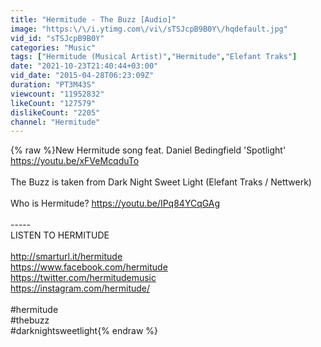 ```yaml
---
title: "Hermitude - The Buzz [Audio]"
image: "https:\/\/i.ytimg.com\/vi\/sTSJcpB9B0Y\/hqdefault.jpg"
vid_id: "sTSJcpB9B0Y"
categories: "Music"
tags: ["Hermitude (Musical Artist)","Hermitude","Elefant Traks"]
date: "2021-10-23T21:40:44+03:00"
vid_date: "2015-04-28T06:23:09Z"
duration: "PT3M43S"
viewcount: "11952832"
likeCount: "127579"
dislikeCount: "2205"
channel: "Hermitude"
---
```

{% raw %}New Hermitude song feat. Daniel Bedingfield 'Spotlight' <a rel="nofollow" target="blank" href="https://youtu.be/xFVeMcqduTo">https://youtu.be/xFVeMcqduTo</a><br /><br />The Buzz is taken from Dark Night Sweet Light (Elefant Traks / Nettwerk)<br /><br />Who is Hermitude? <a rel="nofollow" target="blank" href="https://youtu.be/IPq84YCqGAg">https://youtu.be/IPq84YCqGAg</a><br /><br />-----<br />LISTEN TO HERMITUDE <br /><br /><a rel="nofollow" target="blank" href="http://smarturl.it/hermitude">http://smarturl.it/hermitude</a><br /><a rel="nofollow" target="blank" href="https://www.facebook.com/hermitude">https://www.facebook.com/hermitude</a><br /><a rel="nofollow" target="blank" href="https://twitter.com/hermitudemusic">https://twitter.com/hermitudemusic</a><br /><a rel="nofollow" target="blank" href="https://instagram.com/hermitude/">https://instagram.com/hermitude/</a><br /><br />#hermitude<br />#thebuzz<br />#darknightsweetlight{% endraw %}
